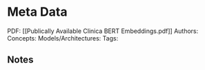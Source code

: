 # Meta Data
PDF: [[Publically Available Clinica BERT Embeddings.pdf]]
Authors: 
Concepts: 
Models/Architectures: 
Tags: 

## Notes